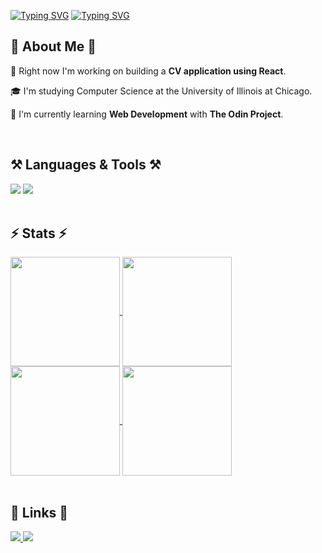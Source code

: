 <!-- Sliding text introduction for both dark and light modes -->
<a href="https://git.io/typing-svg#gh-dark-mode-only"><img src="https://readme-typing-svg.demolab.com?font=Fira+Code&size=32&pause=1000&color=FFFFFF&random=false&width=800&lines=Hey+there!%F0%9F%91%8B;I'm+Nolan%2C+a+software+developer." alt="Typing SVG" /></a>
<a href="https://git.io/typing-svg#gh-light-mode-only"><img src="https://readme-typing-svg.demolab.com?font=Fira+Code&size=32&pause=1000&color=000000&random=false&width=800&lines=Hey+there!%F0%9F%91%8B;I'm+Nolan%2C+a+software+developer." alt="Typing SVG" /></a>

<!-- About Me Section -->
<h2>🚀 About Me 🚀</h2>
<div>
  <p>🔭 Right now I'm working on building a <strong>CV application using React</strong>.</p>
  <p>🎓 I'm studying Computer Science at the University of Illinois at Chicago.</p>
  <p>🌱 I'm currently learning <strong>Web Development</strong> with <strong>The Odin Project</strong>.</p>
</div>
<br>

<!-- SKills Section -->
<h2>⚒️ Languages & Tools ⚒️</h2>
<div>
  <img src="https://skillicons.dev/icons?i=javascript,html,css,npm,webpack,nodejs,express,nextjs,react">
  <img src="https://skillicons.dev/icons?i=python,ruby,rails,sqlite,c,cpp,arduino,linux,git">
</div>
<br>

<!-- Stats Section -->
<h2>⚡ Stats ⚡</h2>
<div>
  <!-- General GitHub Stats -->
  <a href="https://github.com/nolan-reilly/github-readme-stats#gh-dark-mode-only">
    <img height=175 align="center" src="https://github-readme-stats.vercel.app/api?username=nolan-reilly&show_icons=true&hide=prs,contribs&hide_rank=true&theme=dark"/>
  </a>
  
  <a href="https://github.com/nolan-reilly/github-readme-stats#gh-light-mode-only">
    <img height=175 align="center" src="https://github-readme-stats.vercel.app/api?username=nolan-reilly&show_icons=true&hide=prs,contribs&hide_rank=true&theme=default"/>
  </a>
  
  <!-- Most used languaged stats -->
  <a href="https://github.com/nolan-reilly/convoychat#gh-dark-mode-only">
    <img height=175 align="center" src="https://github-readme-stats.vercel.app/api/top-langs?username=nolan-reilly&layout=compact&langs_count=8&theme=dark&card_width=320#gh-dark-mode-only" />
  </a>

  <a href="https://github.com/nolan-reilly/convoychat#gh-light-mode-only">
    <img height=175 align="center" src="https://github-readme-stats.vercel.app/api/top-langs?username=nolan-reilly&layout=compact&langs_count=8&theme=default&card_width=320#gh-dark-mode-only" />
  </a>
</div>
<br>

<!-- Links Section -->
<h2>🔗 Links 🔗</h2>
<div> 
  <a href="mailto:nolanreilly02@gmail.com">
    <img src="https://img.shields.io/badge/Gmail-333333?style=for-the-badge&logo=gmail&logoColor=red" />
  </a>
  <a href="https://www.linkedin.com/in/reillynolan/" target="_blank">
    <img src="https://img.shields.io/badge/LinkedIn-0077B5?style=for-the-badge&logo=linkedin&logoColor=white" target="_blank" />
  </a>

  <!-- Add a portfolio link here later -->
</div>
